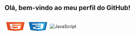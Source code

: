 ## Olá, bem-vindo ao meu perfil do GitHub!

<div style="display: inline_block"><br>

  <img align="center" alt="HTML" height="30" width="70" src="https://raw.githubusercontent.com/devicons/devicon/master/icons/html5/html5-original.svg">
  <img align="center" alt="CSS" height="30" width="70" src="https://raw.githubusercontent.com/devicons/devicon/master/icons/css3/css3-original.svg">
  <img align="center" alt="JavaScript" height="30" width="40" src= "https://br.freepik.com/icone/java_5968282#fromView=resource_detail&position=15">

</div>
